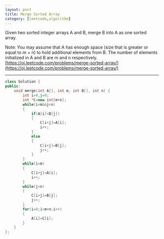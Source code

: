 ```yaml
---
layout: post
title: Merge Sorted Array
category: [leetcode,algorithm]
---
```


Given two sorted integer arrays A and B, merge B into A as one sorted array.

Note:
You may assume that A has enough space (size that is greater or equal to m + n) to hold additional elements from B. The number of elements initialized in A and B are m and n respectively.
[https://oj.leetcode.com/problems/merge-sorted-array/](https://oj.leetcode.com/problems/merge-sorted-array/) 

---

```c++
class Solution {
public:
    void merge(int A[], int m, int B[], int n) {
        int i=0,j=0;
        int *C=new int[m+n];
        while(i<m&&j<n)
        {
            if(A[i]<B[j])
            {
                C[i+j]=A[i];
                i++;
            }
            else
            {
                C[i+j]=B[j];
                j++;
            }
        }
        while(i<m)
        {
            C[i+j]=A[i];
            i++;
        }
        while(j<n)
        {
            C[i+j]=B[j];
            j++;
        }
        for(i=0;i<m+n;i++)
        {
            A[i]=C[i];
        }
    }
};
```
